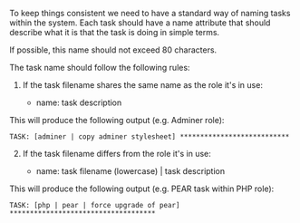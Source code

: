 To keep things consistent we need to have a standard way of naming tasks within the system. Each task should have a name attribute that should describe what it is that the task is doing in simple terms. 

If possible, this name should not exceed 80 characters. 

The task name should follow the following rules:

1. If the task filename shares the same name as the role it's in use:

    - name: task description

This will produce the following output (e.g. Adminer role):

    TASK: [adminer | copy adminer stylesheet] ***************************

2. If the task filename differs from the role it's in use:

    - name: task filename (lowercase) | task description

This will produce the following output (e.g. PEAR task within PHP role):

    TASK: [php | pear | force upgrade of pear] ************************************
